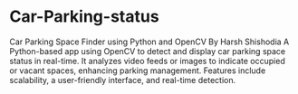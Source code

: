 # Car-Parking-status
Car Parking Space Finder using Python and OpenCV By Harsh Shishodia A Python-based app using OpenCV to detect and display car parking space status in real-time. It analyzes video feeds or images to indicate occupied or vacant spaces, enhancing parking management. Features include scalability, a user-friendly interface, and real-time detection.
